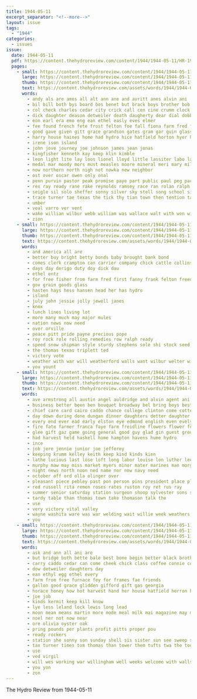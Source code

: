 ```yaml
---
title: 1944-05-11
excerpt_separator: "<!--more-->"
layout: issue
tags:
  - "1944"
categories:
  - issues
issue:
  date: 1944-05-11
  pdf: https://content.thehydroreview.com/content/1944/1944-05-11/HR-1944-05-11.pdf
  pages:
    - small: https://content.thehydroreview.com/content/1944/1944-05-11/small/HR-1944-05-11-01.jpg
      large: https://content.thehydroreview.com/content/1944/1944-05-11/large/HR-1944-05-11-01.jpg
      thumb: https://content.thehydroreview.com/content/1944/1944-05-11/thumbnails/HR-1944-05-11-01.jpg
      text: https://content.thehydroreview.com/assets/words/1944/1944-05-11/HR-1944-05-11-01.txt
      words:
        - andy als are amos all alt ann ane and avritt anes alvin ani
        - bil bill both bys board bos benet but brack boys brother bob business boen bot bender bright ber banks boras born bernard been bac bilger bridge bie bryson blue back ball boston
        - col check charles cedar city crick call cen cine crumm clock coney carnegie cross chris chap caddo car chambers church carolyn cat can camp coy council cee class county cleve christian
        - dick daughter deason detweiler death daugherty dear dial dobbs dies derigo day duty deal during doyle dames dad
        - eon earl era emo eng ean ethel easly eves elmer
        - fee found french fete frost felton foe fall fiona farm fred fore far fon for fotos from
        - good gave given gitt grace grandson gates gram gar guin glass goodson gain glen german gordan gol gilberts
        - harry house haines home had hydro hice hatfield horton hyer hop has haris hall hait harold happy hamilton hinton held hubbard hester hood har henry henke hopewell hint him
        - irene ison island
        - john jove journey joe johnson james jean jonas
        - kingfisher kenneth kay keep klin kimble
        - leon light lite lay loos lionel lloyd little lassiter labo lake last love
        - medal mar moody mors must measles moore mineral meri mary miles mut mansel marvin mais monat march mea mel marthe marth ming meg mont max matter marcus mount mcclain marsh mee may margaret made mone martin mat morris men marrow meats members
        - now northern north nigh not nowka new neighbor
        - ost over oscar owen only onal
        - penn purvin pastor peak promise paye part public paul peg pacific patsy parton pia peden pace paradise
        - rex ray ready rane rake reynolds ramsey race ran rolan ralph roosevelt rassel
        - seigle sil solo sheffer sonny silver sky stell song school sieg senator sony sweeney son schimmel service sia shantz station south such sale she state set scott shows sermon sal seeds sid sis stamps sophia stovall still sunday season shera snow seals shove search soon second stephens
        - trace turner tae texas the tick thy tian town then tention tat than teat tay tal
        - umber
        - veal varro ver vent
        - wake willian wilbur webb william was wallace walt with won will white wife walter war winter word week wish wee while weeks work west
        - zion
    - small: https://content.thehydroreview.com/content/1944/1944-05-11/small/HR-1944-05-11-02.jpg
      large: https://content.thehydroreview.com/content/1944/1944-05-11/large/HR-1944-05-11-02.jpg
      thumb: https://content.thehydroreview.com/content/1944/1944-05-11/thumbnails/HR-1944-05-11-02.jpg
      text: https://content.thehydroreview.com/assets/words/1944/1944-05-11/HR-1944-05-11-02.txt
      words:
        - and america all are
        - better buy bright betty bonds baby brought bank bond
        - comes clerk crampton can carrier company chick cattle collins caddo county come
        - days day derigo duty doy dick dau
        - ethel entz
        - for free fisher from farm fred first fanny frank felton freed
        - gov grain goods glass
        - hasten hays hess hansen head her has hydro
        - island
        - july john jessie jolly jewell janes
        - knox
        - lunch lines living lot
        - more many much may major mules
        - nation news now need
        - over orville
        - peace pitt pride payne precious pope
        - roy rock role rolling remedies row ralph ready
        - speed snow shipman style sturdy stephens sole shi stock seed smooth service south sophia shantz sheriff
        - the thomas texas triplett ted
        - victory vote
        - weather with war will weatherford walls want wilbur welter winters
        - you yount
    - small: https://content.thehydroreview.com/content/1944/1944-05-11/small/HR-1944-05-11-03.jpg
      large: https://content.thehydroreview.com/content/1944/1944-05-11/large/HR-1944-05-11-03.jpg
      thumb: https://content.thehydroreview.com/content/1944/1944-05-11/thumbnails/HR-1944-05-11-03.jpg
      text: https://content.thehydroreview.com/assets/words/1944/1944-05-11/HR-1944-05-11-03.txt
      words:
        - ave armstrong all austin angel auldridge and alvin agent ani ald are army arthur
        - business better been ben bouquet broadway bel bring boys best basta ballou binnie ban
        - chief care card cairo caddo chance college clinton come cotten chambers cotton cael county carruth can company church cross cha city call coffee carry center
        - day down during done dungan dinner daughters detter daughter
        - every end ever ead early elston eye edmond english even evelyn
        - fire fate farmer franca faye farm freidline flowers flower fortune fly friends fields feagins freshman from for frames free friday fand found
        - glee gift gaz game going general good guy glad gin guest group
        - had harvest held haskell home hampton havens hume hydro
        - ince
        - job jere jennie junior joe jefferey
        - keeping krumm kelley keith keep kind kinds kien
        - lathe lucious last lose loft long labor louise lon luther lee lunch large laundry list low lack
        - murphy maw may miss market myers minor mater marines man morgan money more much mix math members most
        - night news north noon ned name nor now navy need
        - october off ord olla olinger over
        - pleasant piece pebley past pon person pins president place plant policy plenty
        - red russell rita remen roses rates ruston roy ret rus ray
        - summer senior saturday station surgeon shoop sylvester sons shall sony sil service sem stuber sweet staff sutton steel sunday sales sewing stand study shon saving save
        - tardy table than thomas town take thomason talk the
        - use
        - very victory vital valley
        - wayne washita ware was war welding wait willie week weathers will weatherford with wish work
        - you
    - small: https://content.thehydroreview.com/content/1944/1944-05-11/small/HR-1944-05-11-04.jpg
      large: https://content.thehydroreview.com/content/1944/1944-05-11/large/HR-1944-05-11-04.jpg
      thumb: https://content.thehydroreview.com/content/1944/1944-05-11/thumbnails/HR-1944-05-11-04.jpg
      text: https://content.thehydroreview.com/assets/words/1944/1944-05-11/HR-1944-05-11-04.txt
      words:
        - ask and ann all ani are
        - but bridge both bette bale best bone begin better black brother
        - carry caddo cedar can come cheek chick class coffee connie course clara county cat city cheese company
        - dow detweiler daughters day
        - ean ethyl egg ethel every
        - farm from free furnace fey for frames fae friends
        - gallon good grace glidden gifford gift gas georgia
        - horace honey how hot harvest hand her house hatfield herron hard high hale has hydro home
        - joe job
        - kinds kermit keep kill know
        - lye less leland lock lewis long lead
        - moon mean means martin more mode meal milk mai magazine may mash
        - noel ner not now near
        - ore olivia oyster oak
        - pring pounds per plants profit pitts proper pou
        - ready rockers
        - station she sonny son sunday shell sis sister sun see sweep spray sire sale shine senior scrape standard supe show
        - tax turner times tom thomas than tower them tufts twa the too throw takes
        - use
        - ved virgil
        - will wes working war willingham well weeks welcome with walls way wieners
        - you yon
        - zon
---
```


The Hydro Review from 1944-05-11

<!--more-->

